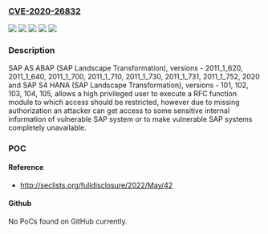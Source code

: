 ### [CVE-2020-26832](https://cve.mitre.org/cgi-bin/cvename.cgi?name=CVE-2020-26832)
![](https://img.shields.io/static/v1?label=Product&message=SAP%20NetWeaver%20AS%20ABAP%20(SAP%20Landscape%20Transformation)&color=blue)
![](https://img.shields.io/static/v1?label=Product&message=SAP%20S4%20HANA%20(SAP%20Landscape%20Transformation)&color=blue)
![](https://img.shields.io/static/v1?label=Version&message=%3C101%20&color=brighgreen)
![](https://img.shields.io/static/v1?label=Version&message=%3C2011_1_620%20&color=brighgreen)
![](https://img.shields.io/static/v1?label=Vulnerability&message=Missing%20Authorization&color=brighgreen)

### Description

SAP AS ABAP (SAP Landscape Transformation), versions - 2011_1_620, 2011_1_640, 2011_1_700, 2011_1_710, 2011_1_730, 2011_1_731, 2011_1_752, 2020 and SAP S4 HANA (SAP Landscape Transformation), versions - 101, 102, 103, 104, 105, allows a high privileged user to execute a RFC function module to which access should be restricted, however due to missing authorization an attacker can get access to some sensitive internal information of vulnerable SAP system or to make vulnerable SAP systems completely unavailable.

### POC

#### Reference
- http://seclists.org/fulldisclosure/2022/May/42

#### Github
No PoCs found on GitHub currently.

